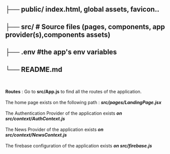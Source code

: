 <h2>├── public/                index.html, global assets, favicon..</h2>
<h2>├── src/                     # Source files (pages, components, app provider(s),components assets)</h2>
<h2>├── .env                    #the app's env variables</h2>
<h2>└── README.md </h2><br>


<b>Routes</b> : Go to <b>src/App.js</b> to find all the routes of the application. 
<br><br>
The home page exists on the following path : <b><i>src/pages/LandingPage.jsx</i></b>
<br><br>
The Authentication Provider of the application exists <b><i>on src/context/AuthContext.js</i></b>
<br><br>
The News Provider of the application exists <b><i>on src/context/NewsContext.js</i></b>
<br><br>
The firebase configuration of the application exists <b><i>on src/firebase.js</i></b>


